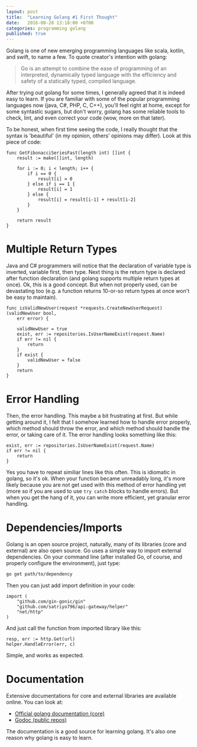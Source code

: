 ```yaml
---
layout: post
title:  "Learning Golang #1 First Thought"
date:   2016-08-28 13:18:00 +0700
categories: programming golang
published: true
---
```


Golang is one of new emerging programming languages like scala, kotlin, and swift, to name a few. To quote creator's intention with golang:

> Go is an attempt to combine the ease of programming of an interpreted, dynamically typed language with the efficiency and safety of a statically typed, compiled language.

<!--more-->

After trying out golang for some times, I generally agreed that it is indeed easy to learn. If you are familiar with some of the popular programming languages now (java, C#, PHP, C, C++), you'll feel right at home, except for some syntastic sugars, but don't worry, golang has some reliable tools to check, lint, and even correct your code (wow, more on that later).

To be honest, when first time seeing the code, I really thought that the syntax is 'beautiful' (in my opinion, others' opinions may differ). Look at this piece of code:

```golang
func GetFibonacciSeriesFast(length int) []int {
	result := make([]int, length)

	for i := 0; i < length; i++ {
		if i == 0 {
			result[i] = 0
		} else if i == 1 {
			result[i] = 1
		} else {
			result[i] = result[i-1] + result[i-2]
		}
	}

	return result
}
```

# Multiple Return Types

Java and C# programmers will notice that the declaration of variable type is inverted, variable first, then type. Next thing is the return type is declared after function declaration (and golang supports multiple return types at once). Ok, this is a good concept. But when not properly used, can be devastating too (e.g. a function returns 10-or-so return types at once won't be easy to maintain).

```golang
func isValidNewUser(request *requests.CreateNewUserRequest) (validNewUser bool,
	err error) {

	validNewUser = true
	exist, err := repositories.IsUserNameExist(request.Name)
	if err != nil {
		return
	}
	if exist {
		validNewUser = false
	}
	return
}
```

# Error Handling

Then, the error handling. This maybe a bit frustrating at first. But while getting around it, I felt that I somehow learned how to handle error properly, which method should throw the error, and which method should handle the error, or taking care of it. The error handling looks something like this:

```golang
exist, err := repositories.IsUserNameExist(request.Name)
if err != nil {
    return
}
```

Yes you have to repeat similiar lines like this often. This is idiomatic in golang, so it's ok. When your function became unreadably long, it's more likely because you are not get used with this method of error handling yet (more so if you are used to use `try catch` blocks to handle errors). But when you get the hang of it, you can write more efficient, yet granular error handling.

# Dependencies/Imports

Golang is an open source project, naturally, many of its libraries (core and external) are also open source. Go uses a simple way to import external dependencies. On your command line (after installed Go, of course, and properly configure the environment), just type:

```bash
go get path/to/dependency
```

Then you can just add import definition in your code:

```golang
import (
	"github.com/gin-gonic/gin"
	"github.com/satriyo796/api-gateway/helper"
	"net/http"
)
```

And just call the function from imported library like this:

```golang
resp, err := http.Get(url)
helper.HandleError(err, c)
```

Simple, and works as expected.

# Documentation

Extensive documentations for core and external libraries are available online. You can look at:

* [Official golang documentation (core)](https://golang.org/doc/)
* [Godoc (public repos)](https://godoc.org/)

The documentation is a good source for learning golang. It's also one reason why golang is easy to learn.
